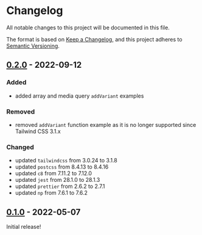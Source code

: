 # Changelog

All notable changes to this project will be documented in this file.

The format is based on [Keep a Changelog](https://keepachangelog.com/en/1.0.0/),
and this project adheres to [Semantic Versioning](https://semver.org/spec/v2.0.0.html).

## [0.2.0] - 2022-09-12

### Added

- added array and media query `addVariant` examples

### Removed

- removed `addVariant` function example as it is no longer supported since Tailwind CSS 3.1.x

### Changed

- updated `tailwindcss` from 3.0.24 to 3.1.8
- updated `postcss` from 8.4.13 to 8.4.16
- updated `c8` from 7.11.2 to 7.12.0
- updated `jest` from 28.1.0 to 28.1.3
- updated `prettier` from 2.6.2 to 2.7.1
- updated `np` from 7.6.1 to 7.6.2

[0.2.0]: https://github.com/maizzle/tailwindcss-plugin-starter/releases/tag/v0.1.0

## [0.1.0] - 2022-05-07

Initial release!

[unreleased]: https://github.com/maizzle/tailwindcss-plugin-starter/compare/v0.1.0...HEAD
[0.1.0]: https://github.com/maizzle/tailwindcss-plugin-starter/releases/tag/v0.1.0
